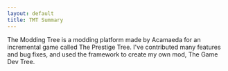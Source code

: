 ```yaml
---
layout: default
title: TMT Summary
---
```

The Modding Tree is a modding platform made by Acamaeda for an incremental game called The Prestige Tree. I've contributed many features and bug fixes, and used the framework to create my own mod, The Game Dev Tree.
